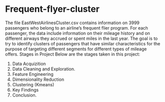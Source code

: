 # Frequent-flyer-cluster
The file EastWestAirlinesCluster.csv contains information on 3999 passengers who belong to an airline’s frequent flier program. For each passenger, the data include information on their mileage history and on different airways they accrued or spent miles in the last year. The goal is to try to identify clusters of passengers that have similar characteristics for the purpose of targeting different segments for different types of mileage offers.
Stages in Project
Below are the stages taken in this project:
1. Data Acquizition
2. Data Cleaning and Exploration.
3. Feature Engineering 
4. Dimensionality Reduction
5. Clustering (Kmeans)
6. Key Findings
7. Conclusion.
